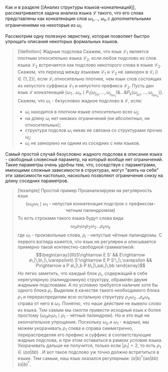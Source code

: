 Как и в разделе [[Анализ структуры языков-конкатенаций]], рассматривается задача анализа языка $\mathcal{L}$ такого, что его слова представлены как конкатенации слов $\omega_1$,..., $\omega_n$ с дополнительными ограничениями на некоторые из $\omega_i$.

Рассмотрим одну полезную эвристику, которая позволяет быстро упрощать описания некоторых формальных языков.

> [!definition] Жадные подслова
> Скажем, что язык $\mathcal{L}_1$ является плотным относительно языка $\mathcal{L}_2$, если любое подслово из слов языка $\mathcal{L}_2$ встречается как подслово некоторого слова в языке $\mathcal{L}_2$. 
> Скажем, что переход между языками $\mathcal{L}_1$ и $\mathcal{L}_2$ не заякорен в $\mathcal{L}_i$ ($i\in\{1,2\}$), если  $\mathcal{L}_i$ относительно плотнее, чем язык слов состоящих из непустого суффикса $\mathcal{L}_1$ и непустого префикса $\mathcal{L_2}$.
> Пусть дан язык $\mathcal{L}$ конкатенаций $\{\omega_1\dots\omega_n \mid P_1(\omega_{j_{11}},...,\omega_{j_{1m_1}})\& ...\& P_k(\omega_{j_{k1}},...,\omega_{j_{km_k}})\}$. Скажем, что $\omega_i$ - безусловно жадное подслово в $\mathcal{L}$, если:
> - $\omega_i$ находится в плотном языке относительно всех $\omega_j$;
> - на длину $\omega_i$ нет никаких ограничений (ни абсолютных, ни относительных);
> - структура подслов $\omega_i$ никак не связана со структурами прочих $\omega_j$;
> - $\omega_i$ не заякорено ни одним из соседних с ним языков.

 Самый простой случай безусловно жадного подслова в описании языка - свободный словесный параметр, на который вообще нет ограничений. Такие параметры очень удобны тем, что, соседствуя с параметрами, имеющими сложные зависимости в структурах, могут "взять на себя" эти зависимости настолько, насколько позволяют ограничения снизу на длину соседних параметров.

>[!example] Простой пример 
>Проанализируем на регулярность язык 
>$$\{\omega_0 \omega_1 \mid \omega_1\text{ - непустая конкатенация подстрок с префиксом-четным палиндромом}\}$$ 
>То есть строками такого языка будут слова вида
$$\omega_0 \rho_1 \omega_1 \rho_2 \omega_2 \dots \rho_k\omega_k$$
> где $\omega_i$ - произвольные слова, $\rho_i$ - непустые чётные палиндромы.
>С первого взгляда кажется, что язык не регулярен и описывается примерно такой контекстно-свободной грамматикой:
>$$\begin{array}{lll}S\rightarrow E S' && E\rightarrow a\,|\,b\,|\,\varepsilon\\
>S'\rightarrow E P S'\,|\,\varepsilon && P\rightarrow a P a\,|\,b P b\,|\,aa\,|\,bb \end{array}$$
>Но легко заметить, что каждый блок $\rho_i$, содержащий в себе нерегулярную (палиндромную) структуру, обрамлён двумя жадными подсловами. А по условию требуется наличие хотя бы одного блока $\rho_i$. Выделим в качестве такого необходимого блока $\rho_1$ и перераспределим всю остальную структуру $\rho_2\omega_2\dots\rho_k\omega_k$ справа от него в $\omega_1$. Понятно, что наше действие не вывело слово из языка. Тем самым мы смогли привести исходный язык к более простому $\{\omega_0\rho_1 \omega_1\mid\rho_1\text{ - чётный палиндром}\}$. 
>Но и это ещё не окончательное упрощение. Поскольку $\omega_0$ и $\omega_1$ - жадные, мы можем укорачивать $\rho_1$ слева и справа симметрично, перераспределяя его префикс и суффикс в соответствующие жадные подслова, и при этом оставаться в рамках условия языка. Укорачивать дальше не получится, только если $|\rho_1|=2$, то есть $\rho_1\in(aa|bb)$ . И вот такое подслово уж точно должно встретиться в языке.
> Тем самым, наш язык оказался регулярным: $(a|b)^*(aa|bb)(a|b)^*$. 
